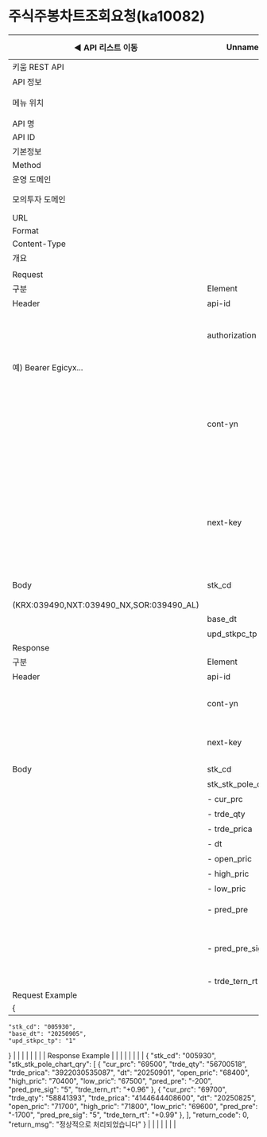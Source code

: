 # 주식주봉차트조회요청(ka10082)

| ◀ API 리스트 이동 | Unnamed: 1 | Unnamed: 2 | Unnamed: 3 | Unnamed: 4 | Unnamed: 5 | Unnamed: 6 |
| --- | --- | --- | --- | --- | --- | --- |
| 키움 REST API |  |  |  |  |  |  |
| API 정보 |  |  |  |  |  |  |
| 메뉴 위치 |  | 국내주식 > 차트 > 주식주봉차트조회요청(ka10082) |  |  |  |  |
| API 명 |  | 주식주봉차트조회요청 |  |  |  |  |
| API ID |  | ka10082 |  |  |  |  |
| 기본정보 |  |  |  |  |  |  |
| Method |  | POST |  |  |  |  |
| 운영 도메인 |  | https://api.kiwoom.com |  |  |  |  |
| 모의투자 도메인 |  | https://mockapi.kiwoom.com(KRX만 지원가능) |  |  |  |  |
| URL |  | /api/dostk/chart |  |  |  |  |
| Format |  | JSON |  |  |  |  |
| Content-Type |  | application/json;charset=UTF-8 |  |  |  |  |
| 개요 |  |  |  |  |  |  |
|  |  |  |  |  |  |  |
| Request |  |  |  |  |  |  |
| 구분 | Element | 한글명 | Type | Required | Length | Description |
| Header | api-id | TR명 | String | Y | 10 |  |
|  | authorization | 접근토큰 | String | Y | 1000 | 토큰 지정시 토큰타입("Bearer") 붙혀서 호출 
 예) Bearer Egicyx... |
|  | cont-yn | 연속조회여부 | String | N | 1 | 응답 Header의 연속조회여부값이 Y일 경우 다음데이터 요청시 응답 Header의 cont-yn값 세팅 |
|  | next-key | 연속조회키 | String | N | 50 | 응답 Header의 연속조회여부값이 Y일 경우 다음데이터 요청시 응답 Header의 next-key값 세팅 |
| Body | stk_cd | 종목코드 | String | Y | 20 | 거래소별 종목코드
(KRX:039490,NXT:039490_NX,SOR:039490_AL) |
|  | base_dt | 기준일자 | String | Y | 8 | YYYYMMDD |
|  | upd_stkpc_tp | 수정주가구분 | String | Y | 1 | 0 or 1 |
| Response |  |  |  |  |  |  |
| 구분 | Element | 한글명 | Type | Required | Length | Description |
| Header | api-id | TR명 | String | Y | 10 |  |
|  | cont-yn | 연속조회여부 | String | N | 1 | 다음 데이터가 있을시 Y값 전달 |
|  | next-key | 연속조회키 | String | N | 50 | 다음 데이터가 있을시 다음 키값 전달 |
| Body | stk_cd | 종목코드 | String | N | 6 |  |
|  | stk_stk_pole_chart_qry | 주식주봉차트조회 | LIST | N |  |  |
|  | - cur_prc | 현재가 | String | N | 20 |  |
|  | - trde_qty | 거래량 | String | N | 20 |  |
|  | - trde_prica | 거래대금 | String | N | 20 |  |
|  | - dt | 일자 | String | N | 20 |  |
|  | - open_pric | 시가 | String | N | 20 |  |
|  | - high_pric | 고가 | String | N | 20 |  |
|  | - low_pric | 저가 | String | N | 20 |  |
|  | - pred_pre | 전일대비 | String | N | 20 | 현재가 - 전일종가 |
|  | - pred_pre_sig | 전일대비기호 | String | N | 20 | 1: 상한가, 2:상승, 3:보합, 4:하한가, 5:하락 |
|  | - trde_tern_rt | 거래회전율 | String | N | 20 |  |
| Request Example |  |  |  |  |  |  |
| {
    "stk_cd": "005930",
    "base_dt": "20250905",
    "upd_stkpc_tp": "1"
} |  |  |  |  |  |  |
| Response Example |  |  |  |  |  |  |
| {
    "stk_cd": "005930",
    "stk_stk_pole_chart_qry": [
        {
            "cur_prc": "69500",
            "trde_qty": "56700518",
            "trde_prica": "3922030535087",
            "dt": "20250901",
            "open_pric": "68400",
            "high_pric": "70400",
            "low_pric": "67500",
            "pred_pre": "-200",
            "pred_pre_sig": "5",
            "trde_tern_rt": "+0.96"
        },
        {
            "cur_prc": "69700",
            "trde_qty": "58841393",
            "trde_prica": "4144644408600",
            "dt": "20250825",
            "open_pric": "71700",
            "high_pric": "71800",
            "low_pric": "69600",
            "pred_pre": "-1700",
            "pred_pre_sig": "5",
            "trde_tern_rt": "+0.99"
        },
    ],
    "return_code": 0,
    "return_msg": "정상적으로 처리되었습니다"
} |  |  |  |  |  |  |
